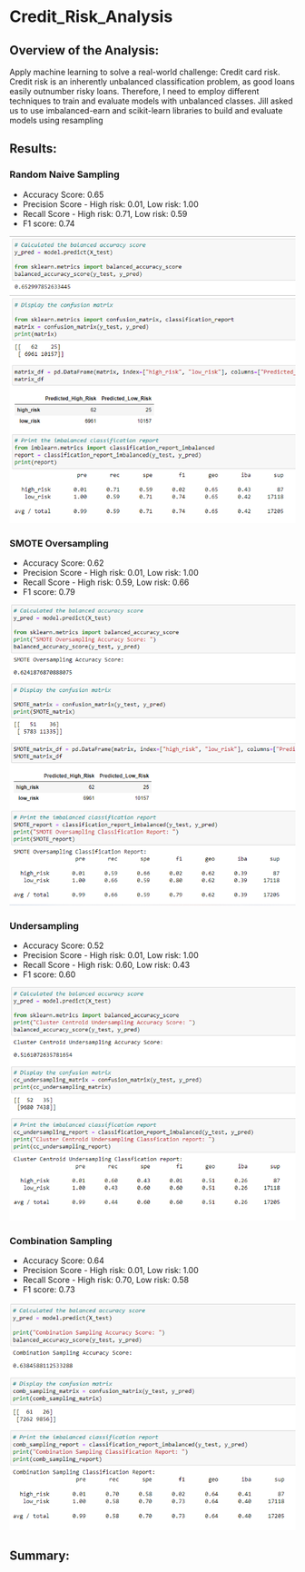 # Credit_Risk_Analysis
## Overview of the Analysis:
Apply machine learning to solve a real-world challenge: Credit card risk.
Credit risk is an inherently unbalanced classification problem, as good loans easily outnumber risky loans. 
Therefore, I need to employ different techniques to train and evaluate models with unbalanced classes.
Jill asked us to use imbalanced-earn and scikit-learn libraries to build and evaluate models using resampling

## Results:
### Random Naive Sampling
- Accuracy Score: 0.65
- Precision Score - High risk: 0.01, Low risk: 1.00
- Recall Score - High risk: 0.71, Low risk: 0.59
- F1 score: 0.74

![randomoversampling](Resources/randomoversampling.png)

### SMOTE Oversampling
- Accuracy Score: 0.62
- Precision Score - High risk: 0.01, Low risk: 1.00
- Recall Score - High risk: 0.59, Low risk: 0.66
- F1 score: 0.79

![smotoversampling](Resources/smotoversampling.png)

### Undersampling
- Accuracy Score: 0.52
- Precision Score - High risk: 0.01, Low risk: 1.00
- Recall Score - High risk: 0.60, Low risk: 0.43
- F1 score: 0.60

![undersampling](Resources/undersampling.png)

### Combination Sampling
- Accuracy Score: 0.64
- Precision Score - High risk: 0.01, Low risk: 1.00
- Recall Score - High risk: 0.70, Low risk: 0.58
- F1 score: 0.73

![combinationsampling](Resources/combinationsampling.png)

## Summary: 
